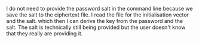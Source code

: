 I do not need to provide the password salt in the command line because we save the salt to the 
ciphertext file. I read the file for the initialisation vector and the salt. which then I can derive
the key from the password and the salt. The salt is technically still being provided but the user 
doesn't know that they really are providing it.